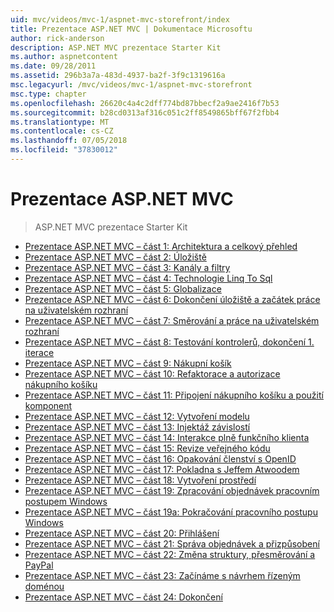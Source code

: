 ```yaml
---
uid: mvc/videos/mvc-1/aspnet-mvc-storefront/index
title: Prezentace ASP.NET MVC | Dokumentace Microsoftu
author: rick-anderson
description: ASP.NET MVC prezentace Starter Kit
ms.author: aspnetcontent
ms.date: 09/28/2011
ms.assetid: 296b3a7a-483d-4937-ba2f-3f9c1319616a
msc.legacyurl: /mvc/videos/mvc-1/aspnet-mvc-storefront
msc.type: chapter
ms.openlocfilehash: 26620c4a4c2dff774bd87bbecf2a9ae2416f7b53
ms.sourcegitcommit: b28cd0313af316c051c2ff8549865bff67f2fbb4
ms.translationtype: MT
ms.contentlocale: cs-CZ
ms.lasthandoff: 07/05/2018
ms.locfileid: "37830012"
---
```

<a name="aspnet-mvc-storefront"></a>Prezentace ASP.NET MVC
====================
> ASP.NET MVC prezentace Starter Kit


- [Prezentace ASP.NET MVC – část 1: Architektura a celkový přehled](aspnet-mvc-storefront-part-1-architectural-discussion-and-overview.md)
- [Prezentace ASP.NET MVC – část 2: Úložiště](aspnet-mvc-storefront-part-2-the-repository-pattern.md)
- [Prezentace ASP.NET MVC – část 3: Kanály a filtry](aspnet-mvc-storefront-part-3-pipes-and-filters.md)
- [Prezentace ASP.NET MVC – část 4: Technologie Linq To Sql](aspnet-mvc-storefront-part-4-linq-to-sql-spike.md)
- [Prezentace ASP.NET MVC – část 5: Globalizace](aspnet-mvc-storefront-part-5-globalization.md)
- [Prezentace ASP.NET MVC – část 6: Dokončení úložiště a začátek práce na uživatelském rozhraní](aspnet-mvc-storefront-part-6-finishing-the-repository-and-initial-ui-work.md)
- [Prezentace ASP.NET MVC – část 7: Směrování a práce na uživatelském rozhraní](aspnet-mvc-storefront-part-7-routing-and-ui-work.md)
- [Prezentace ASP.NET MVC – část 8: Testování kontrolerů, dokončení 1. iterace](aspnet-mvc-storefront-part-8-testing-controllers-iteration-1-complete.md)
- [Prezentace ASP.NET MVC – část 9: Nákupní košík](aspnet-mvc-storefront-part-9-the-shopping-cart.md)
- [Prezentace ASP.NET MVC – část 10: Refaktorace a autorizace nákupního košíku](aspnet-mvc-storefront-part-10-shopping-cart-refactor-and-authorization.md)
- [Prezentace ASP.NET MVC – část 11: Připojení nákupního košíku a použití komponent](aspnet-mvc-storefront-part-11-hooking-up-the-shopping-cart-and-using-components.md)
- [Prezentace ASP.NET MVC – část 12: Vytvoření modelu](aspnet-mvc-storefront-part-12-mocking.md)
- [Prezentace ASP.NET MVC – část 13: Injektáž závislostí](aspnet-mvc-storefront-part-13-dependency-injection.md)
- [Prezentace ASP.NET MVC – část 14: Interakce plně funkčního klienta](aspnet-mvc-storefront-part-14-rich-client-interaction.md)
- [Prezentace ASP.NET MVC – část 15: Revize veřejného kódu](aspnet-mvc-storefront-part-15-public-code-review.md)
- [Prezentace ASP.NET MVC – část 16: Opakování členství s OpenID](aspnet-mvc-storefront-part-16-membership-redo-with-openid.md)
- [Prezentace ASP.NET MVC – část 17: Pokladna s Jeffem Atwoodem](aspnet-mvc-storefront-part-17-checkout-with-jeff-atwood.md)
- [Prezentace ASP.NET MVC – část 18: Vytvoření prostředí](aspnet-mvc-storefront-part-18-creating-an-experience.md)
- [Prezentace ASP.NET MVC – část 19: Zpracování objednávek pracovním postupem Windows](aspnet-mvc-storefront-part-19-processing-orders-with-windows-workflow.md)
- [Prezentace ASP.NET MVC – část 19a: Pokračování pracovního postupu Windows](aspnet-mvc-storefront-part-19a-windows-workflow-followup.md)
- [Prezentace ASP.NET MVC – část 20: Přihlášení](aspnet-mvc-storefront-part-20-logging.md)
- [Prezentace ASP.NET MVC – část 21: Správa objednávek a přizpůsobení](aspnet-mvc-storefront-part-21-order-manager-and-personalization.md)
- [Prezentace ASP.NET MVC – část 22: Změna struktury, přesměrování a PayPal](aspnet-mvc-storefront-part-22-restructuring-rerouting-and-paypal.md)
- [Prezentace ASP.NET MVC – část 23: Začínáme s návrhem řízeným doménou](aspnet-mvc-storefront-part-23-getting-started-with-domain-driven-design.md)
- [Prezentace ASP.NET MVC – část 24: Dokončení](aspnet-mvc-storefront-part-24-finis.md)
